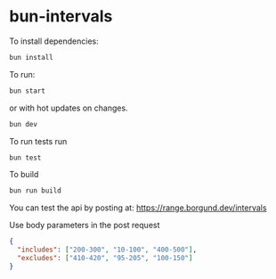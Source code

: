# bun-intervals

To install dependencies:

```bash
bun install
```

To run:

```bash
bun start
```

or with hot updates on changes.

```bash
bun dev
```

To run tests run

```bash
bun test
```

To build

```bash
bun run build
```

You can test the api by posting at:
https://range.borgund.dev/intervals

Use body parameters in the post request

```json
{
  "includes": ["200-300", "10-100", "400-500"],
  "excludes": ["410-420", "95-205", "100-150"]
}
```

